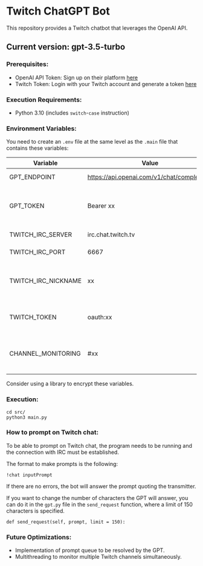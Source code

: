 # Twitch ChatGPT Bot

This repository provides a Twitch chatbot that leverages the OpenAI API.

## Current version: gpt-3.5-turbo


### Prerequisites:

- OpenAI API Token: Sign up on their platform [here](https://platform.openai.com/signup)
- Twitch Token: Login with your Twitch account and generate a token [here](https://twitchtokengenerator.com/)


### Execution Requirements:

- Python 3.10 (includes `switch`-`case` instruction)


### Environment Variables:

You need to create an `.env` file at the same level as the `.main` file that contains these variables:

| Variable | Value | Description |
| --- | --- | --- |
| GPT_ENDPOINT | https://api.openai.com/v1/chat/completions | OpenAI API endpoint |
| GPT_TOKEN | Bearer xx | Token for your registered OpenAI account |
| TWITCH_IRC_SERVER | irc.chat.twitch.tv | Twitch IRC URL |
| TWITCH_IRC_PORT | 6667 | Twitch IRC port |
| TWITCH_IRC_NICKNAME | xx | Nickname of the account used as a bot |
| TWITCH_TOKEN | oauth:xx | Token for the account used as a bot |
| CHANNEL_MONITORING | #xx | Name of the channel to monitor, preceded by '#' |

Consider using a library to encrypt these variables.


### Execution:
``` 
cd src/  
python3 main.py
```


### How to prompt on Twitch chat:

To be able to prompt on Twitch chat, the program needs to be running and the connection with IRC must be established.

The format to make prompts is the following:

``` 
!chat inputPrompt
```

If there are no errors, the bot will answer the prompt quoting the transmitter.

If you want to change the number of characters the GPT will answer, you can do it in the `gpt.py` file in the `send_request` function, where a limit of 150 characters is specified.
```
def send_request(self, prompt, limit = 150):
```


### Future Optimizations:

- Implementation of prompt queue to be resolved by the GPT.
- Multithreading to monitor multiple Twitch channels simultaneously.